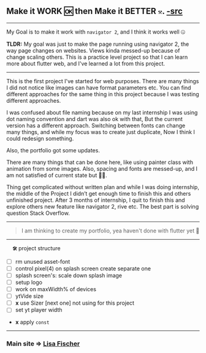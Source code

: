 ## Make it WORK 🆗 then Make it BETTER `⚒`. [-src](http://vadivel.blogspot.com/2017/06/make-it-work-then-make-it-better.html)

---

My Goal is to make it work with `navigator 2`, and I think it works well 🤐


**TLDR:** My goal was just to make the page running using navigator 2, the way page changes on websites.  Views kinda messed-up because of change scaling others. This is a practice level project so that I can learn more about flutter web, and I've learned a lot from this project.

---

This is the first project I've started for web purposes. There are many things I did not notice like images can have format parameters etc. You can find different approaches for the same thing in this project because I was testing different approaches.

I was confused about file naming because on my last internship I was using dot naming convention and dart was also ok with that, But the current version has a different approach. Switching between fonts can change many things, and while my focus was to create just duplicate, Now I think I could redesign something.  

Also, the portfolio got some updates.

There are many things that can be done here, like using painter class with animation from some images. Also, spacing and fonts are messed-up, and I am not satisfied of current state but 🤘😅.

Thing get complicated without written plan and while I was doing internship, the middle of the Project I didn’t get enough time to finish this and others unfinished project. After 3 months  of internship, I quit to finish this and explore others new feature like navigator 2, rive etc. The best part is solving question Stack Overflow.

---

> I am thinking to create my portfolio, yea haven't done with flutter yet 🙂

---

&nbsp;&nbsp;&nbsp; **`🛠`** project structure

- [ ] rm unused asset-font
- [ ] control pixel(4) on splash screen create separate one
- [ ] splash screen's: scale down splash image
- [ ] setup logo
- [ ] work on maxWidth% of devices
- [ ] ytVide size
- [ ] **x** use Sizer [next one] not using for this project
- [ ] set yt player width
- **x** apply `const`

---

### Main site => [Lisa Fischer](http://www.lisasuefischer.com/)
